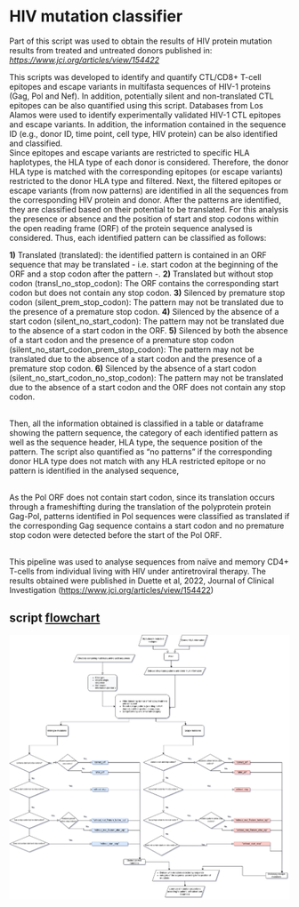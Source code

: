 

# HIV mutation classifier

Part of this script was used to obtain the results of HIV protein mutation results from treated and untreated donors published in:
*https://www.jci.org/articles/view/154422*

This scripts was developed to identify and quantify CTL/CD8+ T-cell epitopes and  escape variants in multifasta sequences of HIV-1 proteins (Gag, Pol and Nef). In addition, potentially silent and non-translated CTL epitopes can be also quantified using this script. Databases from Los Alamos were used to identify experimentally validated HIV-1 CTL epitopes and escape variants. In addition, the information contained in the sequence ID (e.g., donor ID, time point, cell type, HIV protein) can be also identified and classified.<br /> Since epitopes and escape variants are restricted to specific HLA haplotypes, the HLA type of each donor is considered. Therefore, the donor HLA type is matched with the corresponding epitopes (or escape variants) restricted to the donor HLA type and filtered. Next, the filtered epitopes or escape variants (from now patterns) are identified in all the sequences from the corresponding HIV protein and donor. 
After the patterns are identified, they are classified based on their potential to be translated. For this analysis the presence or absence and the position of start and stop codons within the open reading frame (ORF) of the protein sequence analysed is considered. Thus, each identified pattern can be classified as follows:<br /> 

**1)** Translated (translated): the identified pattern is contained in an ORF sequence that may be translated - i.e. start codon at the beginning of the ORF and a stop codon after the pattern -.
**2)** Translated but without stop codon (transl_no_stop_codon): The ORF contains the corresponding start codon but does not contain any stop codon. 
**3)** Silenced by premature stop codon (silent_prem_stop_codon): The pattern may not be translated due to the presence of a premature stop codon. 
**4)** Silenced by the absence of a start codon (silent_no_start_codon): The pattern may not be translated due to the absence of a start codon in the ORF.
**5)** Silenced by both the absence of a start codon and the presence of a premature stop codon (silent_no_start_codon_prem_stop_codon): The pattern may not be translated due to the absence of a start codon and the presence of a premature stop codon.
**6)** Silenced by the absence of a start codon (silent_no_start_codon_no_stop_codon): The pattern may not be translated due to the absence of a start codon and the ORF does not contain any stop codon.

<br /> Then, all the information obtained is classified in a table or dataframe showing the pattern sequence, the category of each identified pattern as well as the sequence header,  HLA type, the sequence position of the pattern. The script also quantified as “no patterns” if the corresponding donor HLA type does not match with any HLA restricted epitope or no pattern is identified in the analysed sequence,

<br />  As the Pol ORF does not contain start codon, since its translation occurs through a frameshifting during the translation of the polyprotein protein Gag-Pol, patterns identified in Pol sequences were classified as translated if the corresponding Gag sequence contains a start codon and no premature stop codon were detected before the start of the Pol ORF. 

<br /> This pipeline was used to analyse sequences from naïve and memory CD4+ T-cells from individual living with HIV under antiretroviral therapy. The results obtained were published in Duette et al, 2022, Journal of Clinical Investigation  (https://www.jci.org/articles/view/154422)




## script [flowchart](https://github.com/Fernando-GMzr/HIV_mutations/blob/master/fluxogram.png)

![flowchart](https://github.com/Fernando-GMzr/HIV_mutations/blob/master/fluxogram.png)



